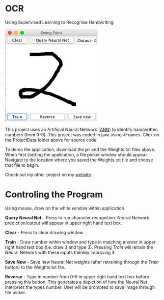 # OCR
Using Supervised Learning to Recognise Handwriting

![alt tag](https://github.com/vasan10591/OCR/blob/master/img/OCR.png?raw=true)

This project uses an Artificial Neural Network ([ANN](http://pages.cs.wisc.edu/~bolo/shipyard/neural/local.html)) to identify handwritten numbers (from 0-9). This project was coded in java using JFrames. Click on the ProjectData folder above for source code!

To demo the application, download the jar and the Weights.txt files above. When first starting the application, a file picker window should appear. Navigate to the location where you saved the Weights.txt file and choose that file to begin.

Check out my other project on my [website](https://vasan10591.github.io/BitesizeAI/WebsiteDat/index.html)

# Controling the Program

Using mouse, draw on the white window within application.

**Query Neural Net** - Press to run character recognition. Neural Network prediction/output will appear in upper right hand text box.

**Clear** - Press to clear drawing window.

**Train** - Draw number within window and type in matching answer in upper right hand text box (i.e. draw 3 and type 3). Pressing *Train* will retrain the Neural Network with these inputs thereby improving it.

**Save New** - Save new Neural Net weights (after retraining through the *Train* button) to the Weights.txt file.

**Reverse** - Type in number from 0-9 in upper right hand text box before pressing this button. This generates a depiction of how the Neural Net interprets the types number. User will be prompted to save image through file picker.
